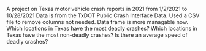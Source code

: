 A project on Texas motor vehicle crash reports in 2021 from 1/2/2021 to 10/28/2021
Data is from the TxDOT Public Crash Interface Data.
Used a CSV file to remove columns not needed. Data frame is more managable now.
Which locations in Texas have the most deadly crashes?
Which locations in Texas have the most non-deadly crashes?
Is there an average speed of deadly crashes?


